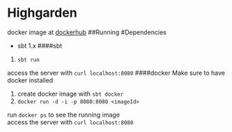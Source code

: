 # Highgarden

docker image at <a href="https://hub.docker.com/r/amumurst/highgarden/">dockerhub</a>
##Running
#Dependencies
* sbt 1.x
####sbt
1. ```sbt run``` 

access the server with `curl localhost:8080`
####docker
Make sure to have docker installed
1. create docker image with ```sbt docker```
2. `docker run -d -i -p 8080:8080 <imageId>`

run `docker ps` to see the running image <br/>
access the server with `curl localhost:8080`